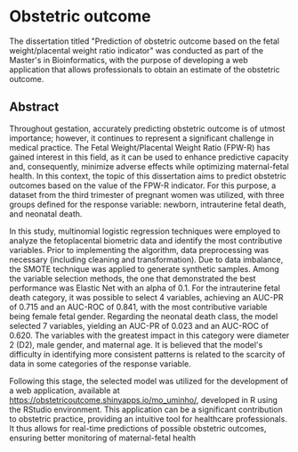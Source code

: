 # Obstetric outcome

The dissertation titled "Prediction of obstetric outcome based on the fetal weight/placental weight ratio indicator" was conducted as part of the Master's in Bioinformatics, with the purpose of developing a web application that allows professionals to obtain an estimate of the obstetric outcome.

## Abstract
Throughout gestation, accurately predicting obstetric outcome is of utmost importance; however, it continues to represent a significant challenge in medical practice. The Fetal Weight/Placental Weight Ratio (FPW-R) has gained interest in this field, as it can be used to enhance predictive capacity and, consequently, minimize adverse effects while optimizing maternal-fetal health. In this context, the topic of this dissertation aims to predict obstetric outcomes based on the value of the FPW-R indicator. For this purpose, a dataset from the third trimester of pregnant women was utilized, with three groups defined for the response variable: newborn, intrauterine fetal death, and neonatal death.

In this study, multinomial logistic regression techniques were employed to analyze the fetoplacental biometric data and identify the most contributive variables. Prior to implementing the algorithm, data preprocessing was necessary (including cleaning and transformation). Due to data imbalance, the SMOTE technique was applied to generate synthetic samples. Among the variable selection methods, the one that demonstrated the best performance was Elastic Net with an alpha of 0.1. For the intrauterine fetal death category, it was possible to select 4 variables, achieving an AUC-PR of 0.715 and an AUC-ROC of 0.841, with the most contributive variable being female fetal gender. Regarding the neonatal death class, the model selected 7 variables, yielding an AUC-PR of 0.023 and an AUC-ROC of 0.620. The variables with the greatest impact in this category were diameter 2 (D2), male gender, and maternal age. It is believed that the model's difficulty in identifying more consistent patterns is related to the scarcity of data in some categories of the response variable.

Following this stage, the selected model was utilized for the development of a web application, available at https://obstetricoutcome.shinyapps.io/mo_uminho/, developed in R using the RStudio environment. This application can be a significant contribution to obstetric practice, providing an intuitive tool for healthcare professionals. It thus allows for real-time predictions of possible obstetric outcomes, ensuring better monitoring of maternal-fetal health
